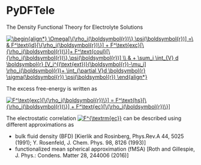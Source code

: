 # PyDFTele
The Density Functional Theory for Electrolyte Solutions

<!---
$$ \Omega[\{\rho_i(\boldsymbol{r})\},\psi(\boldsymbol{r})] = F_{id}[\{\rho_i(\boldsymbol{r})\}] + F_{exc}[\{\rho_i(\boldsymbol{r})\}]+ F_{coul}[\{\rho_i(\boldsymbol{r})\},\psi(\boldsymbol{r})] + \sum_i \int_{V} [V_i^{(\text{ext})}(\boldsymbol{r})-\mu_i] \rho_i(\boldsymbol{r}) d \boldsymbol{r}+ \int_{\partial V}\sigma(\boldsymbol{r}) \psi(\boldsymbol{r})  d \boldsymbol{r} $$)
-->

<a href="https://latex.codecogs.com/gif.latex?%5Cbegin%7Balign*%7D%20%5COmega%5B%5C%7B%5Crho_i%28%5Cboldsymbol%7Br%7D%29%5C%7D%2C%5Cpsi%28%5Cboldsymbol%7Br%7D%29%5D%20%3D%5C%20%26%20F%5E%5Ctext%7Bid%7D%5B%5C%7B%5Crho_i%28%5Cboldsymbol%7Br%7D%29%5C%7D%5D%20&plus;%20F%5E%5Ctext%7Bexc%7D%5B%5C%7B%5Crho_i%28%5Cboldsymbol%7Br%7D%29%5C%7D%5D&plus;%20F%5E%5Ctext%7Bcoul%7D%5B%5C%7B%5Crho_i%28%5Cboldsymbol%7Br%7D%29%5C%7D%2C%5Cpsi%28%5Cboldsymbol%7Br%7D%29%5D%20%5C%5C%20%26%20&plus;%20%5Csum_i%20%5Cint_%7BV%7D%20d%20%5Cboldsymbol%7Br%7D%20%5BV_i%5E%7B%28%5Ctext%7Bext%7D%29%7D%28%5Cboldsymbol%7Br%7D%29-%5Cmu_i%5D%20%5Crho_i%28%5Cboldsymbol%7Br%7D%29&plus;%20%5Cint_%7B%5Cpartial%20V%7Dd%20%5Cboldsymbol%7Br%7D%20%5Csigma%28%5Cboldsymbol%7Br%7D%29%20%5Cpsi%28%5Cboldsymbol%7Br%7D%29%20%5Cend%7Balign*%7D" target="_blank"><img src="https://latex.codecogs.com/gif.latex?%5Cbegin%7Balign*%7D%20%5COmega%5B%5C%7B%5Crho_i%28%5Cboldsymbol%7Br%7D%29%5C%7D%2C%5Cpsi%28%5Cboldsymbol%7Br%7D%29%5D%20%3D%5C%20%26%20F%5E%5Ctext%7Bid%7D%5B%5C%7B%5Crho_i%28%5Cboldsymbol%7Br%7D%29%5C%7D%5D%20&plus;%20F%5E%5Ctext%7Bexc%7D%5B%5C%7B%5Crho_i%28%5Cboldsymbol%7Br%7D%29%5C%7D%5D&plus;%20F%5E%5Ctext%7Bcoul%7D%5B%5C%7B%5Crho_i%28%5Cboldsymbol%7Br%7D%29%5C%7D%2C%5Cpsi%28%5Cboldsymbol%7Br%7D%29%5D%20%5C%5C%20%26%20&plus;%20%5Csum_i%20%5Cint_%7BV%7D%20d%20%5Cboldsymbol%7Br%7D%20%5BV_i%5E%7B%28%5Ctext%7Bext%7D%29%7D%28%5Cboldsymbol%7Br%7D%29-%5Cmu_i%5D%20%5Crho_i%28%5Cboldsymbol%7Br%7D%29&plus;%20%5Cint_%7B%5Cpartial%20V%7Dd%20%5Cboldsymbol%7Br%7D%20%5Csigma%28%5Cboldsymbol%7Br%7D%29%20%5Cpsi%28%5Cboldsymbol%7Br%7D%29%20%5Cend%7Balign*%7D" title="\begin{align*} 
\Omega[\{\rho_i(\boldsymbol{r})\},\psi(\boldsymbol{r})] =\ & F^\text{id}[\{\rho_i(\boldsymbol{r})\}] + F^\text{exc}[\{\rho_i(\boldsymbol{r})\}]+ F^\text{coul}[\{\rho_i(\boldsymbol{r})\},\psi(\boldsymbol{r})] \\
& + \sum_i \int_{V} d \boldsymbol{r}  [V_i^{(\text{ext})}(\boldsymbol{r})-\mu_i] \rho_i(\boldsymbol{r})+ \int_{\partial V}d \boldsymbol{r} \sigma(\boldsymbol{r}) \psi(\boldsymbol{r}) 
\end{align*}" /></a>

The excess free-energy is written as
<!---
$$F_{exc}[\{\rho_i(\boldsymbol{r})\},\psi(\boldsymbol{r})] = F_{hs}[\{\rho_i(\boldsymbol{r})\}] + F_{ec}[\{\rho_i(\boldsymbol{r})\}] $$
-->

<a href="https://latex.codecogs.com/gif.latex?F%5E%5Ctext%7Bexc%7D%5B%5C%7B%5Crho_i%28%5Cboldsymbol%7Br%7D%29%5C%7D%5D%20%3D%20F%5E%5Ctext%7Bhs%7D%5B%5C%7B%5Crho_i%28%5Cboldsymbol%7Br%7D%29%5C%7D%5D%20&plus;%20F%5E%5Ctext%7Bec%7D%5B%5C%7B%5Crho_i%28%5Cboldsymbol%7Br%7D%29%5C%7D%5D" target="_blank"><img src="https://latex.codecogs.com/gif.latex?F%5E%5Ctext%7Bexc%7D%5B%5C%7B%5Crho_i%28%5Cboldsymbol%7Br%7D%29%5C%7D%5D%20%3D%20F%5E%5Ctext%7Bhs%7D%5B%5C%7B%5Crho_i%28%5Cboldsymbol%7Br%7D%29%5C%7D%5D%20&plus;%20F%5E%5Ctext%7Bec%7D%5B%5C%7B%5Crho_i%28%5Cboldsymbol%7Br%7D%29%5C%7D%5D" title="F^\text{exc}[\{\rho_i(\boldsymbol{r})\}] = F^\text{hs}[\{\rho_i(\boldsymbol{r})\}] + F^\text{ec}[\{\rho_i(\boldsymbol{r})\}]" /></a>

The electrostatic correlation <a href="https://latex.codecogs.com/gif.latex?F%5E%5Ctext%7Bec%7D" target="_blank"><img src="https://latex.codecogs.com/gif.latex?F%5E%5Ctext%7Bec%7D" title="F^{\textrm{ec}}" /></a> can be described using different approximations as
- bulk fluid density (BFD) [Kierlik and Rosinberg, Phys.Rev.A 44, 5025 (1991); Y. Rosenfeld, J. Chem. Phys. 98, 8126 (1993)]
- functionalized mean spherical approximation (fMSA) [Roth and Gillespie, J. Phys.: Condens. Matter 28, 244006 (2016)]
